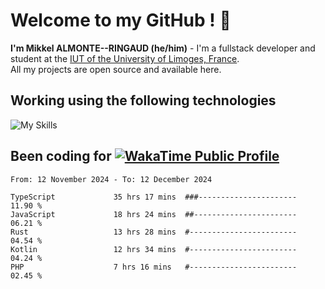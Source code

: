 # Welcome to my GitHub ! 🌃

**I'm Mikkel ALMONTE--RINGAUD (he/him)** - I'm a fullstack developer and student at the [IUT of the University of Limoges, France](https://iut.unilim.fr). \
All my projects are open source and available here.

## Working using the following technologies

![My Skills](https://skillicons.dev/icons?i=solidjs,pnpm,nodejs,ts,js,vercel,netlify,html,css,rust,astro,git,vue,md,electron,figma,github,bash,bun,cloudflare,py,tailwind,nginx,npm,tauri,vite,zig,yarn,windicss,dart,flutter,kotlin&theme=dark)

## Been coding for [![WakaTime Public Profile](https://wakatime.com/badge/user/0839e595-e07a-435c-8d59-ed95f2a3d6dd.svg?style=flat-square)](https://wakatime.com/@0839e595-e07a-435c-8d59-ed95f2a3d6dd)

<!--START_SECTION:waka-->

```plain
From: 12 November 2024 - To: 12 December 2024

TypeScript             35 hrs 17 mins  ###----------------------   11.90 %
JavaScript             18 hrs 24 mins  ##-----------------------   06.21 %
Rust                   13 hrs 28 mins  #------------------------   04.54 %
Kotlin                 12 hrs 34 mins  #------------------------   04.24 %
PHP                    7 hrs 16 mins   #------------------------   02.45 %
```

<!--END_SECTION:waka-->
